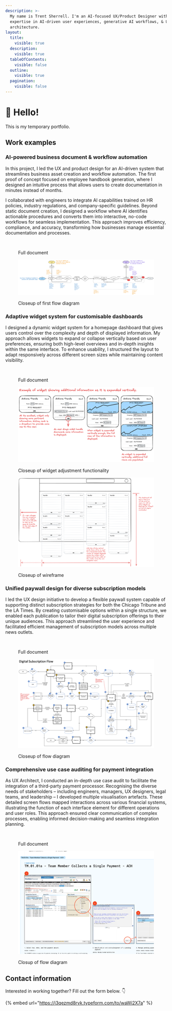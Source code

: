```yaml
---
description: >-
  My name is Trent Sherrell. I'm an AI-focused UX/Product Designer with
  expertise in AI-driven user experiences, generative AI workflows, & UX
  architecture.
layout:
  title:
    visible: true
  description:
    visible: true
  tableOfContents:
    visible: false
  outline:
    visible: true
  pagination:
    visible: false
---
```


# 👋 Hello!

This is my temporary portfolio.

## Work examples

### AI-powered business document & workflow automation

In this project, I led the UX and product design for an AI-driven system that streamlines business asset creation and workflow automation. The first proof of concept focused on employee handbook generation, where I designed an intuitive process that allows users to create documentation in minutes instead of months.

I collaborated with engineers to integrate AI capabilities trained on HR policies, industry regulations, and company-specific guidelines. Beyond static document creation, I designed a workflow where AI identifies actionable procedures and converts them into interactive, no-code workflows for seamless implementation. This approach improves efficiency, compliance, and accuracy, transforming how businesses manage essential documentation and processes.

<figure><img src=".gitbook/assets/BusDocWrkflwAuto.png" alt=""><figcaption><p>Full document</p></figcaption></figure>

<figure><img src=".gitbook/assets/BusDocWrkflwAuto UseCase1-3.png" alt=""><figcaption><p>Closeup of first flow diagram</p></figcaption></figure>

### Adaptive widget system for customisable dashboards

I designed a dynamic widget system for a homepage dashboard that gives users control over the complexity and depth of displayed information. My approach allows widgets to expand or collapse vertically based on user preferences, ensuring both high-level overviews and in-depth insights within the same interface. To enhance usability, I structured the layout to adapt responsively across different screen sizes while maintaining content visibility.

<figure><img src=".gitbook/assets/Homepage widgets.png" alt=""><figcaption><p>Full document</p></figcaption></figure>

<figure><img src=".gitbook/assets/Widget expansion example.png" alt=""><figcaption><p>Closeup of widget adjustment functionality</p></figcaption></figure>

<figure><img src=".gitbook/assets/homescreen layout.png" alt=""><figcaption><p>Closeup of wireframe</p></figcaption></figure>

### Unified paywall design for diverse subscription models

I led the UX design initiative to develop a flexible paywall system capable of supporting distinct subscription strategies for both the Chicago Tribune and the LA Times. By creating customisable options within a single structure, we enabled each publication to tailor their digital subscription offerings to their unique audiences. This approach streamlined the user experience and facilitated efficient management of subscription models across multiple news outlets.

<figure><img src=".gitbook/assets/ChicagoTribune_DigitalSubscriptionFlow_original.png" alt=""><figcaption><p>Full document</p></figcaption></figure>

<figure><img src=".gitbook/assets/ChicagoTribune_DigitalSubscriptionFlow_Cropped.png" alt=""><figcaption><p>Closeup of flow diagram</p></figcaption></figure>

### Comprehensive use case auditing for payment integration

As UX Architect, I conducted an in-depth use case audit to facilitate the integration of a third-party payment processor. Recognising the diverse needs of stakeholders – including engineers, managers, UX designers, legal teams, and leadership – I developed multiple visualisation artefacts. These detailed screen flows mapped interactions across various financial systems, illustrating the function of each interface element for different operations and user roles. This approach ensured clear communication of complex processes, enabling informed decision-making and seamless integration planning.

<figure><img src=".gitbook/assets/Team Member Collects a Single Payment or Sets-up Multiple Payments - ACH.png" alt=""><figcaption><p>Full document</p></figcaption></figure>

<figure><img src=".gitbook/assets/Team Member Collects a Single Payment or Sets-up Multiple Payments - ACH cropped cover.png" alt=""><figcaption><p>Closup of flow diagram</p></figcaption></figure>

## Contact information

Interested in working together? Fill out the form below. 👇

{% embed url="https://j3qezmd8rvk.typeform.com/to/waWi2X7a" %}
